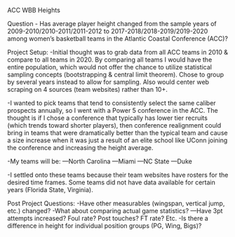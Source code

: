 ACC WBB Heights

Question - Has average player height changed from the sample years of 2009-2010/2010-2011/2011-2012 to 2017-2018/2018-2019/2019-2020 among women’s basketball teams in the Atlantic Coastal Conference (ACC)?

Project Setup:
-Initial thought was to grab data from all ACC teams in 2010 & compare to all teams in 2020.  By comparing all teams I would have the entire population, which would not offer the chance to utilize statistical sampling concepts (bootstrapping & central limit theorem).  Chose to group by several years instead to allow for sampling.  Also would center web scraping on 4 sources (team websites) rather than 10+.

-I wanted to pick teams that tend to consistently select the same caliber prospects annually, so I went with a Power 5 conference in the ACC.  The thought is if I chose a conference that typically has lower tier recruits (which trends toward shorter players), then conference realignment could bring in teams that were dramatically better than the typical team and cause a size increase when it was just a result of an elite school like UConn joining the conference and increasing the height average.  

-My teams will be:
	—North Carolina
	—Miami
	—NC State
	—Duke

-I settled onto these teams because their team websites have rosters for the desired time frames.  Some teams did not have data available for certain years (Florida State, Virginia).

Post Project Questions:
-Have other measurables (wingspan, vertical jump, etc.) changed?
-What about comparing actual game statistics?
	—Have 3pt attempts increased?  Foul rate?  Post touches?  FT rate? Etc.
-Is there a difference in height for individual position groups (PG, Wing, Bigs)?




